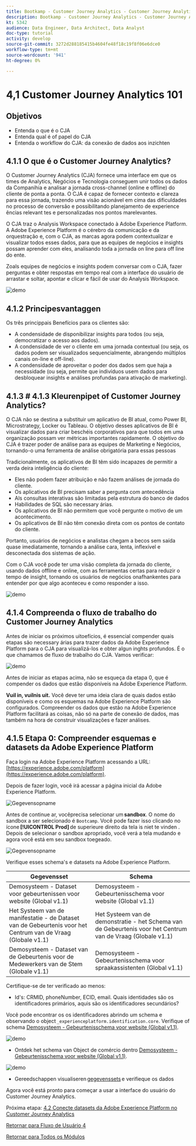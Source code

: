 ```yaml
---
title: Bootkamp - Customer Journey Analytics - Customer Journey Analytics 101 - Brazilië
description: Bootkamp - Customer Journey Analytics - Customer Journey Analytics 101 - Brazilië
kt: 5342
audience: Data Engineer, Data Architect, Data Analyst
doc-type: tutorial
activity: develop
source-git-commit: 3272d288185415b4604fe48f18c19f8f06e6dce0
workflow-type: tm+mt
source-wordcount: '941'
ht-degree: 0%

---
```


# 4,1 Customer Journey Analytics 101

## Objetivos

- Entenda o que é o CJA
- Entenda qual é of papel do CJA
- Entenda o workflow do CJA: da conexão de dados aos inzichten

## 4.1.1 O que é o Customer Journey Analytics?

O Customer Journey Analytics (CJA) fornece uma interface em que os times de Analytics, Negócios e Tecnologia conseguem unir todos os dados da Companihia e analisar a jornada cross-channel (online e offline) do cliente de ponta a ponta. O CJA é capaz de fornecer contexto e clareza para essa jornada, trazendo uma visão acionável em cima das dificuldades no processo de conversão e possibilitando planejamento de experience ências relevant tes e personalizadas nos pontos marelevantes.

O CJA traz o Analysis Workspace conectado à Adobe Experience Platform. A Adobe Experience Platform é o cérebro da comunicação e da orquestração e, com o CJA, as marcas agora podem contextualizar e visualizar todos esses dados, para que as equipes de negócios e insights possam aprender com eles, analisando toda a jornada on line para off line do ente.

Zoals equipes de negócios e insights podem conversar com o CJA, fazer perguntas e obter respostas em tempo real com a interface do usuário de arrastar e soltar, apontar e clicar e fácil de usar do Analysis Workspace.

![demo](./images/cja-adv-analysis1.png)

## 4.1.2 Principesvantaggen

Os três princippais Benefícios para os clientes são:

- A condensidade de disponibilizar insights para todos (ou seja, democratizar o acesso aos dados).
- A condensidade de ver o cliente em uma jornada contextual (ou seja, os dados podem ser visualizados sequencialmente, abrangendo múltiplos canais on-line e off-line).
- A condensidade de aproveitar o poder dos dados sem que haja a necessidade (ou seja, permite que indivíduos usem dados para desbloquear insights e análises profundas para ativação de marketing).

## 4.1.3 # 4.1.3 Kleurenpipet of Customer Journey Analytics?

O CJA não se destina a substituir um aplicativo de BI atual, como Power BI, Microstrategy, Locker ou Tableau. O objetivo desses aplicativos de BI é visualizar dados para criar beschéis corporativos para que todos em uma organização possam ver métricas importantes rapidamente. O objetivo do CJA é trazer poder de análise para as equipes de Marketing e Negócios, tornando-o uma ferramenta de análise obrigatória para essas pessoas



Tradicionalmente, os aplicativos de BI têm sido incapazes de permitir a verda deira inteligência do cliente:

- Eles não podem fazer atribuição e não fazem análises de jornada do cliente.
- Os aplicativos de BI precisam saber a pergunta com antecedência
- Als consultas interativas são limitadas pela estrutura do banco de dados
- Habilidades de SQL são necessary árias.
- Os aplicativos de BI não permitem que você pergunte o motivo de um acontecimento.
- Os aplicativos de BI não têm conexão direta com os pontos de contato do cliente.

Portanto, usuários de negócios e analistas chegam a becos sem saída quase imediatamente, tornando a análise cara, lenta, inflexível e desconectada dos sistemas de ação.

Com o CJA você pode ter uma visão completa da jornada do cliente, usando dados offline e online, com as ferramentas certas para reduzir o tempo de insight, tornando os usuários de negócios onafhankentes para entender por que algo aconteceu e como responder a isso.

![demo](./images/cja-use-case.png)

## 4.1.4 Compreenda o fluxo de trabalho do Customer Journey Analytics

Antes de iniciar os próximos uitoefícios, é essencial compender quais etapas são necessary árias para trazer dados da Adobe Experience Platform para o CJA para visualizá-los e obter algun inghts profundos. É o que chamamos de fluxo de trabalho do CJA. Vamos verificar:

![demo](./images/cja-work-flow.jpg)

Antes de iniciar as etapas acima, não se esqueça da etapa 0, que é compender os dados que estão disponíveis na Adobe Experience Platform.

**Vuil in, vuilnis uit.** Você deve ter uma ideia clara de quais dados estão disponíveis e como os esquemas na Adobe Experience Platform são configurados. Compreender os dados que estão na Adobe Experience Platform facilitará as coisas, não só na parte de conexão de dados, mas também na hora de construir visualizações e fazer análises.

## 4.1.5 Etapa 0: Compreender esquemas e datasets da Adobe Experience Platform

Faça login na Adobe Experience Platform acessando a URL: [https://experience.adobe.com/platform](https://experience.adobe.com/platform).

Depois de fazer login, você irá acessar a página inicial da Adobe Experience Platform.

![Gegevensopname](../uc1/images/home.png)

Antes de continue ar, vocêprecisa selecionar um **sandbox**. O nome do sandbox a ser selecionado é ``Bootcamp``. Você pode fazer isso clicando no ícone **[!UICONTROL Prod]** de superieure direito da tela is niet te vinden . Depois de selecionar o sandbox apropriado, você verá a tela mudando e agora você está em seu sandbox toegeado.

![Gegevensopname](../uc1/images/sb1.png)

Verifique esses schema&#39;s e datasets na Adobe Experience Platform.

| Gegevensset | Schema |
| ----------------- |-------------| 
| Demosysteem - Dataset voor gebeurtenissen voor website (Global v1.1) | Demosysteem - Gebeurtenisschema voor website (Global v1.1) |
| Het Systeem van de manifestatie - de Dataset van de Gebeurtenis voor het Centrum van de Vraag (Globale v1.1) | Het Systeem van de demonstratie - het Schema van de Gebeurtenis voor het Centrum van de Vraag (Globale v1.1) |
| Demosysteem - Dataset van de Gebeurtenis voor de Medewerkers van de Stem (Globale v1.1) | Demosysteem - Gebeurtenisschema voor spraakassistenten (Global v1.1) |

Certifique-se de ter verificado ao menos:

- Id&#39;s: CRMID, phoneNumber, ECID, email. Quais identidades são os identificadores primários, aquis são os identificadores secundários?

Você pode encontrar os os identificadores abrindo um schema e observando o object `_experienceplatform.identification.core`. Verifique of schema [Demosysteem - Gebeurtenisschema voor website (Global v1.1)](https://experience.adobe.com/platform/schema).

![demo](./images/identity.png)

- Ontdek het schema van Object de comércio dentro [Demosysteem - Gebeurtenisschema voor website (Global v1.1)](https://experience.adobe.com/platform/schema).

![demo](./images/commerce.png)

- Gereedschappen visualiseren [gegevenssets](https://experience.adobe.com/platform/dataset/browse?limit=50&amp;page=1&amp;sortDescending=1&amp;sortField=created) e verifieque os dados

Agora você está pronto para começar a usar a interface do usuário do Customer Journey Analytics.

Próxima etapa: [4.2 Conecte datasets da Adobe Experience Platform no Customer Journey Analytics](./ex2.md)

[Retornar para Fluxo de Usuário 4](./uc4.md)

[Retornar para Todos os Módulos](../../overview.md)
